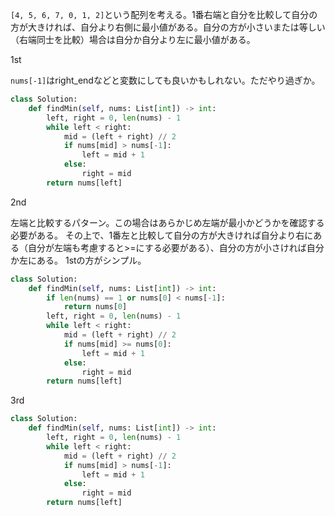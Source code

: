 `[4, 5, 6, 7, 0, 1, 2]`という配列を考える。1番右端と自分を比較して自分の方が大きければ、自分より右側に最小値がある。自分の方が小さいまたは等しい（右端同士を比較）場合は自分か自分より左に最小値がある。

1st

`nums[-1]`はright_endなどと変数にしても良いかもしれない。ただやり過ぎか。

```python
class Solution:
    def findMin(self, nums: List[int]) -> int:
        left, right = 0, len(nums) - 1
        while left < right:
            mid = (left + right) // 2
            if nums[mid] > nums[-1]:
                left = mid + 1
            else:
                right = mid
        return nums[left]
```

2nd

左端と比較するパターン。この場合はあらかじめ左端が最小かどうかを確認する必要がある。
その上で、1番左と比較して自分の方が大きければ自分より右にある（自分が左端も考慮すると>=にする必要がある）、自分の方が小さければ自分か左にある。
1stの方がシンプル。

```python
class Solution:
    def findMin(self, nums: List[int]) -> int:
        if len(nums) == 1 or nums[0] < nums[-1]:
            return nums[0]
        left, right = 0, len(nums) - 1
        while left < right:
            mid = (left + right) // 2
            if nums[mid] >= nums[0]:
                left = mid + 1
            else:
                right = mid
        return nums[left]
```


3rd
```python
class Solution:
    def findMin(self, nums: List[int]) -> int:
        left, right = 0, len(nums) - 1
        while left < right:
            mid = (left + right) // 2
            if nums[mid] > nums[-1]:
                left = mid + 1
            else:
                right = mid
        return nums[left]
```
